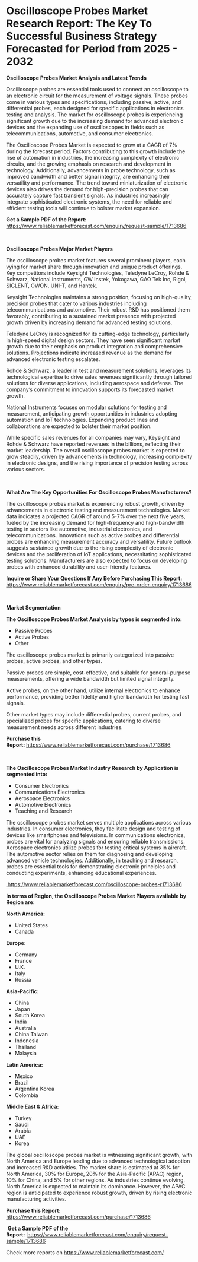 <p><h1>Oscilloscope Probes Market Research Report: The Key To Successful Business Strategy Forecasted for Period from 2025 - 2032</h1></p><p><strong>Oscilloscope Probes Market Analysis and Latest Trends</strong></p>
<p><p>Oscilloscope probes are essential tools used to connect an oscilloscope to an electronic circuit for the measurement of voltage signals. These probes come in various types and specifications, including passive, active, and differential probes, each designed for specific applications in electronics testing and analysis. The market for oscilloscope probes is experiencing significant growth due to the increasing demand for advanced electronic devices and the expanding use of oscilloscopes in fields such as telecommunications, automotive, and consumer electronics.</p><p>The Oscilloscope Probes Market is expected to grow at a CAGR of 7% during the forecast period. Factors contributing to this growth include the rise of automation in industries, the increasing complexity of electronic circuits, and the growing emphasis on research and development in technology. Additionally, advancements in probe technology, such as improved bandwidth and better signal integrity, are enhancing their versatility and performance. The trend toward miniaturization of electronic devices also drives the demand for high-precision probes that can accurately capture fast transient signals. As industries increasingly integrate sophisticated electronic systems, the need for reliable and efficient testing tools will continue to bolster market expansion.</p></p>
<p><strong>Get a Sample PDF of the Report:&nbsp;</strong> <a href="https://www.reliablemarketforecast.com/enquiry/request-sample/1713686?utm_campaign=1833&utm_medium=2&utm_source=Github&utm_content=ia&utm_term=10022025&utm_id=oscilloscope-probes">https://www.reliablemarketforecast.com/enquiry/request-sample/1713686</a></p>
<p>&nbsp;</p>
<p><strong>Oscilloscope Probes Major Market Players</strong></p>
<p><p>The oscilloscope probes market features several prominent players, each vying for market share through innovation and unique product offerings. Key competitors include Keysight Technologies, Teledyne LeCroy, Rohde & Schwarz, National Instruments, GW Instek, Yokogawa, GAO Tek Inc, Rigol, SIGLENT, OWON, UNI-T, and Hantek.</p><p>Keysight Technologies maintains a strong position, focusing on high-quality, precision probes that cater to various industries including telecommunications and automotive. Their robust R&D has positioned them favorably, contributing to a sustained market presence with projected growth driven by increasing demand for advanced testing solutions.</p><p>Teledyne LeCroy is recognized for its cutting-edge technology, particularly in high-speed digital design sectors. They have seen significant market growth due to their emphasis on product integration and comprehensive solutions. Projections indicate increased revenue as the demand for advanced electronic testing escalates.</p><p>Rohde & Schwarz, a leader in test and measurement solutions, leverages its technological expertise to drive sales revenues significantly through tailored solutions for diverse applications, including aerospace and defense. The company’s commitment to innovation supports its forecasted market growth.</p><p>National Instruments focuses on modular solutions for testing and measurement, anticipating growth opportunities in industries adopting automation and IoT technologies. Expanding product lines and collaborations are expected to bolster their market position.</p><p>While specific sales revenues for all companies may vary, Keysight and Rohde & Schwarz have reported revenues in the billions, reflecting their market leadership. The overall oscilloscope probes market is expected to grow steadily, driven by advancements in technology, increasing complexity in electronic designs, and the rising importance of precision testing across various sectors.</p></p>
<p>&nbsp;</p>
<p><strong>What Are The Key Opportunities For Oscilloscope Probes Manufacturers?</strong></p>
<p><p>The oscilloscope probes market is experiencing robust growth, driven by advancements in electronic testing and measurement technologies. Market data indicates a projected CAGR of around 5-7% over the next five years, fueled by the increasing demand for high-frequency and high-bandwidth testing in sectors like automotive, industrial electronics, and telecommunications. Innovations such as active probes and differential probes are enhancing measurement accuracy and versatility. Future outlook suggests sustained growth due to the rising complexity of electronic devices and the proliferation of IoT applications, necessitating sophisticated testing solutions. Manufacturers are also expected to focus on developing probes with enhanced durability and user-friendly features.</p></p>
<p><strong>Inquire or Share Your Questions If Any Before Purchasing This Report:</strong> <a href="https://www.reliablemarketforecast.com/enquiry/pre-order-enquiry/1713686?utm_campaign=1833&utm_medium=2&utm_source=Github&utm_content=ia&utm_term=10022025&utm_id=oscilloscope-probes">https://www.reliablemarketforecast.com/enquiry/pre-order-enquiry/1713686</a></p>
<p>&nbsp;</p>
<p><strong>Market Segmentation</strong></p>
<p><strong>The Oscilloscope Probes Market Analysis by types is segmented into:</strong></p>
<p><ul><li>Passive Probes</li><li>Active Probes</li><li>Other</li></ul></p>
<p><p>The oscilloscope probes market is primarily categorized into passive probes, active probes, and other types. </p><p>Passive probes are simple, cost-effective, and suitable for general-purpose measurements, offering a wide bandwidth but limited signal integrity. </p><p>Active probes, on the other hand, utilize internal electronics to enhance performance, providing better fidelity and higher bandwidth for testing fast signals. </p><p>Other market types may include differential probes, current probes, and specialized probes for specific applications, catering to diverse measurement needs across different industries.</p></p>
<p><strong>Purchase this Report:&nbsp;</strong><a href="https://www.reliablemarketforecast.com/purchase/1713686?utm_campaign=1833&utm_medium=2&utm_source=Github&utm_content=ia&utm_term=10022025&utm_id=oscilloscope-probes">https://www.reliablemarketforecast.com/purchase/1713686</a></p>
<p>&nbsp;</p>
<p><strong>The Oscilloscope Probes Market Industry Research by Application is segmented into:</strong></p>
<p><ul><li>Consumer Electronics</li><li>Communications Electronics</li><li>Aerospace Electronics</li><li>Automotive Electronics</li><li>Teaching and Research</li></ul></p>
<p><p>The oscilloscope probes market serves multiple applications across various industries. In consumer electronics, they facilitate design and testing of devices like smartphones and televisions. In communications electronics, probes are vital for analyzing signals and ensuring reliable transmissions. Aerospace electronics utilize probes for testing critical systems in aircraft. The automotive sector relies on them for diagnosing and developing advanced vehicle technologies. Additionally, in teaching and research, probes are essential tools for demonstrating electronic principles and conducting experiments, enhancing educational experiences.</p></p>
<p><a href="https://www.reliablemarketforecast.com/oscilloscope-probes-r1713686?utm_campaign=1833&utm_medium=2&utm_source=Github&utm_content=ia&utm_term=10022025&utm_id=oscilloscope-probes">&nbsp;https://www.reliablemarketforecast.com/oscilloscope-probes-r1713686</a></p>
<p><strong>In terms of Region, the Oscilloscope Probes Market Players available by Region are:</strong></p>
<p>
    <p> <strong> North America: </strong>
        <ul>
            <li>United States</li>
            <li>Canada</li>
        </ul>
        </p> 
    <p> <strong> Europe: </strong>
        <ul>
            <li>Germany</li>
            <li>France</li>
            <li>U.K.</li>
            <li>Italy</li>
            <li>Russia</li>
        </ul>
        </p> 
    <p> <strong> Asia-Pacific: </strong>
        <ul>
            <li>China</li>
            <li>Japan</li>
            <li>South Korea</li>
            <li>India</li>
            <li>Australia</li>
            <li>China Taiwan</li>
            <li>Indonesia</li>
            <li>Thailand</li>
            <li>Malaysia</li>
        </ul>
        </p> 
    <p> <strong> Latin America: </strong>
        <ul>
            <li>Mexico</li>
            <li>Brazil</li>
            <li>Argentina Korea</li>
            <li>Colombia</li>
        </ul>
        </p> 
    <p> <strong> Middle East & Africa: </strong>
        <ul>
            <li>Turkey</li>
            <li>Saudi</li>
            <li>Arabia</li>
            <li>UAE</li>
            <li>Korea</li>
        </ul>
    </p>
    </p>
<p><p>The global oscilloscope probes market is witnessing significant growth, with North America and Europe leading due to advanced technological adoption and increased R&D activities. The market share is estimated at 35% for North America, 30% for Europe, 20% for the Asia-Pacific (APAC) region, 10% for China, and 5% for other regions. As industries continue evolving, North America is expected to maintain its dominance. However, the APAC region is anticipated to experience robust growth, driven by rising electronic manufacturing activities.</p></p>
<p><strong>Purchase this Report: </strong><a href="https://www.reliablemarketforecast.com/purchase/1713686?utm_campaign=1833&utm_medium=2&utm_source=Github&utm_content=ia&utm_term=10022025&utm_id=oscilloscope-probes">https://www.reliablemarketforecast.com/purchase/1713686</a></p>
<p>&nbsp;<strong>Get a Sample PDF of the Report:&nbsp;&nbsp;</strong><a href="https://www.reliablemarketforecast.com/enquiry/request-sample/1713686?utm_campaign=1833&utm_medium=2&utm_source=Github&utm_content=ia&utm_term=10022025&utm_id=oscilloscope-probes">https://www.reliablemarketforecast.com/enquiry/request-sample/1713686</a></p>
<p><strong></strong></p>
<p>Check more reports on <a href="https://www.reliablemarketforecast.com/?utm_campaign=1833&utm_medium=2&utm_source=Github&utm_content=ia&utm_term=10022025&utm_id=oscilloscope-probes">https://www.reliablemarketforecast.com/</a></p>